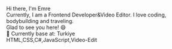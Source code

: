 Hi there, I'm Emre <br>
Currently, I am a Frontend Developer&Video Editor. I love coding, bodybuilding and traveling. <br>
Glad to see you here! 😄 <br>
📍 Currently base at: Turkiye <br>
HTML,CSS,C#,JavaScript,Video-Edit

<!---
emreno135/emreno135 is a ✨ special ✨ repository because its `README.md` (this file) appears on your GitHub profile.
You can click the Preview link to take a look at your changes.
--->
